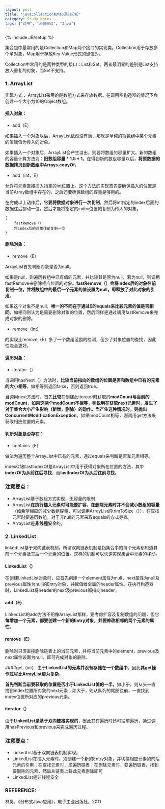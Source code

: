 ```yaml
---
layout: post
title: "javaCollection和Map源码分析"
category: Study Notes 
tags: ["读书", "源码阅读", "Java"]
---
```

{% include JB/setup %}

集合包中最常用的是Collection和Map两个接口的实现类。Collection用于存放多个单对象，Map用于存放Key-Value形式的键值对。

Collection中常用的是两种类型的接口：List和Set。两者最明显的差别是List支持放入重复的对象，而Set不支持。

### 1. ArrayList

实现方式：
ArrayList采用的是数组方式来存放数据。在调用空构造器的情况下会创建一个大小为10的Object数组。

#### 插入对象：

- add（E）

如果插入一个对象以后，ArrayList依然没有满，那就是单纯的将数组中某个元素的值赋值为传入的对象。

如果插入一个对象后，ArrayList会产生溢出，则要将数组的容量扩大。新的数组的容量计算方法为：**旧数组容量 * 1.5 + 1**。在得到新的数组容量以后，**将原数据的数据拷贝到新数组中Arrays.copyOf**。

- add（int，E）

允许将元素直接插入指定的int位置上。这个方法的实现首先要确保插入的位置是当前Array数组中存在的，之后还要确保数组的容量是够用的。

在完成以上动作后，**它要将数据对象进行一次复制**，然后将int指定的index后面的数据往后挪动一位，然后才能将指定的index位置的复制为传入的对象。

	{
		fastRemove（）
		将index后的对象往前复制一位
	}

#### 删除对象：

- remove（E）

ArrayList首先判断对象是否为null。

如果是null，则遍历数组中已有值的元素，并比较其是否为null，若为null，则调用fastRemove来删除相应位置的对象。**fastRemove（）会将index后的对象往前复制一位，并将数组中的最后一个元素的值设置为null，即释放了对此对象的引用**。

如果这个对象不是null，**唯一的不同在于通过E的equals来比较元素的值是否相同**，如相同则认为是需要删除对象的位置，然后同样是通过调用fastRemove来完成对象的删除。

- remove（int）

的实现比remove（E）多了一个数组范围的检测，但少了对象位置的查找，因此性能会更好。


#### 遍历对象：

- iterator（）

当调用hasNext（）方法时，**比较当前指向的数组的位置是否和数组中已有的元素的大小相等**，如相等则返回false，否则返回true。

当调用next方法时，首先**比较**在创建此Iterator时获取的**modCount与当前的modCount**，**如果这两个modCount不相等，则说明在获取next元素时，发生了对于集合大小产生影响（新增，删除）的动作。当产生这种情况时，则抛出ConcurrentModificationException**。如果modCount相等，则调用get方法来获取相应位置的元素。


#### 判断对象是否存在：

- contains（E）

做法为遍历整个ArrayList中已有的元素，通过equals来判断是否和元素相等。

indexOf和lastIndexOf是ArrayList中用于获得对象所在位置的方法，其中**indexOf为从前往后寻找**，而**lastIndexOf为从后往前寻找**。



### 注意要点：

- ArrayList基于数组方式实现，无容量的限制
- ArrayList**在执行插入元素时可能要扩容**，**在删除元素时并不会减小数组的容量**（如希望相应的减少数组容量，可以调用ArrayList的trimToSize（）），在查找元素时要遍历数组，对于非null的元素采取equals的方式寻找。
- ArrayList是**非线程安全**的。



### 2. LinkedList
linkedList基于双向链表机制，所谓双向链表机制是指集合中的每个元素都知道其前一个元素及其后一个元素的位置。这样的机制可以快速实现集合中元素的移动。

#### LinkedList（）
在创建LinkedList对象时，应首先创建一个element属性为null，next属性为null及previous属性为null的Entry对象，并赋值给全局的header属性。在执行构造器时，LinkedList将header的next及previous都指向header。


#### add（E）
LinkedList的add方法不用像ArrayList那样，要考虑扩容及复制数组的问题，但它**每增加一个元素，都要创建一个新的Entry对象，并要修改相邻的两个元素的属性**。


#### remove（E）
删除时只须直接删除链表上的当前元素，并将当前元素中的element，previous及next属性设置为null，即可完成对象的删除。


####get（int）
由于**LinkedList的元素并没有存储在一个数组中**，因此**其get操作过程比ArrayList更为复杂**。

**首先判断当前要获取的位置是否小于LinkedList值的一半**，如小于，则从头一直找到index位置所对象的next元素；如大于，则从队列的尾部往前，一直找到index位置所对应的previous元素。


#### iterator（）
由于**LinkedList是基于双向链接实现的**，因此其在遍历时还可往前遍历，通过调用hasPrevious和previous来完成遍历过程。


### 注意要点：
- LinkedList基于双向链表机制实现。
- LinkedList在插入元素时，须创建一个新的Entry对象，并切换相应元素的前后元素的引用；在查找元素时，须遍历链表；在删除元素时，要遍历链表，找到要删除的元素，然后从链表上将此元素删除即可
- LinkedList是非线程安全

### REFERENCE:
林昊，《分布式Java应用》，电子工业出版社，2011